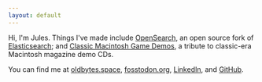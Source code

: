 ```yaml
---
layout: default
---
```


Hi, I'm Jules. Things I've made include [OpenSearch](https://opensearch.org/), an open source fork of [Elasticsearch](https://www.elastic.co/elasticsearch/); and [Classic Macintosh Game Demos](https://classicmacdemos.com), a tribute to classic-era Macintosh magazine demo CDs. 

You can find me at <a rel="me" href="https://oldbytes.space/@jcgraybill">oldbytes.space</a>,  <a rel="me" href="https://fosstodon.org/@jcgraybill">fosstodon.org</a>, [LinkedIn](https://www.linkedin.com/in/jules-graybill/), and [GitHub](https://github.com/jcgraybill).


